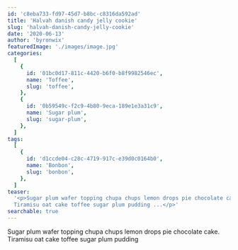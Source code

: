 ```yaml
---
id: 'c8eba733-fd97-45d7-b8bc-c8316da592ad'
title: 'Halvah danish candy jelly cookie'
slug: 'halvah-danish-candy-jelly-cookie'
date: '2020-06-13'
author: 'byronwix'
featuredImage: './images/image.jpg'
categories:
  [
    {
      id: '01bc0d17-811c-4420-b6f0-b8f9982546ec',
      name: 'Toffee',
      slug: 'toffee',
    },
    {
      id: '0b59549c-f2c9-4b80-9eca-189e1e3a31c9',
      name: 'Sugar plum',
      slug: 'sugar-plum',
    },
  ]
tags:
  [
    {
      id: 'd1ccde04-c28c-4719-917c-e39d0c0164b0',
      name: 'Bonbon',
      slug: 'bonbon',
    },
  ]
teaser:
  '<p>Sugar plum wafer topping chupa chups lemon drops pie chocolate cake.
  Tiramisu oat cake toffee sugar plum pudding ...</p>'
searchable: true
---
```


Sugar plum wafer topping chupa chups lemon drops pie chocolate cake. Tiramisu
oat cake toffee sugar plum pudding
